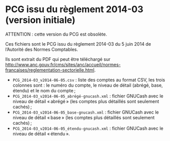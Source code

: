 PCG issu du règlement 2014-03 (version initiale)
================================================

ATTENTION : cette version du PCG est obsolète.

Ces fichiers sont le PCG issu du règlement 2014-03 du 5 juin 2014 de l’Autorité des Normes Comptables.

Ils sont extrait du PDF qui peut être téléchargé sur http://www.anc.gouv.fr/cms/sites/anc/accueil/normes-francaises/reglementation-sectorielle.html.

* `PCG_2014-03_v2014-06-05.csv` : liste des comptes au format CSV, les trois colonnes sont : le numéro du compte, le niveau de détail (abrégé, base, étendu) et le nom du compte ;
* `PCG_2014-03_v2014-06-05_abrégé-gnucash.xml` : fichier GNUCash avec le niveau de détail « abrégé » (les comptes plus détaillés sont seulement cachés) ;
* `PCG_2014-03_v2014-06-05_base-gnucash.xml` : fichier GNUCash avec le niveau de détail « base » (les comptes plus détaillés sont seulement cachés) ;
* `PCG_2014-03_v2014-06-05_étendu-gnucash.xml` : fichier GNUCash avec le niveau de détail « étendu ».
